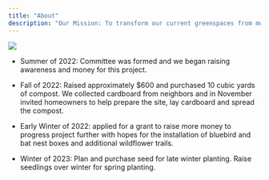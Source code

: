 ```yaml
---
title: "About"
description: "Our Mission: To transform our current greenspaces from mowed grasses to wildflower habitats that support pollinators and native wildlife"
---
```


![](https://nsf-gov-resources.nsf.gov/styles/news_hero_tablet_1200x468_/s3/news/monarch_butterflies_f.jpg?itok=_AwAAKrX)

- Summer of 2022: Committee was formed and we began raising awareness and money for this project.

- Fall of 2022: Raised approximately $600 and purchased 10 cubic yards of compost. We collected cardboard from neighbors and in November invited homeowners to help prepare the site, lay cardboard and spread the compost.

- Early Winter of 2022: applied for a grant to raise more money to progress project further with hopes for the installation of bluebird and bat nest boxes and additional wildflower trails.

- Winter of 2023: Plan and purchase seed for late winter planting. Raise seedlings over winter for spring planting.
